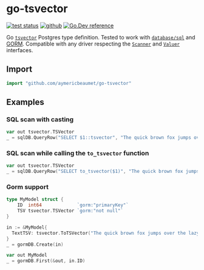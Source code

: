 # go-tsvector

[![test status](https://img.shields.io/github/workflow/status/aymericbeaumet/go-tsvector/Continuous%20Integration?style=flat-square&logo=github)](https://github.com/aymericbeaumet/go-tsvector/actions)
[![github](https://img.shields.io/github/issues/aymericbeaumet/go-tsvector?style=flat-square&logo=github)](https://github.com/aymericbeaumet/go-tsvector/issues)
[![Go.Dev reference](https://img.shields.io/badge/go.dev-reference-blue?style=flat-square&logo=go&logoColor=white)](https://pkg.go.dev/github.com/aymericbeaumet/go-tsvector)

Go
[`tsvector`](https://www.postgresql.org/docs/current/datatype-textsearch.html#DATATYPE-TSVECTOR)
Postgres type definition. Tested to work with
[`database/sql`](https://golang.org/pkg/database/sql/) and
[GORM](https://gorm.io/). Compatible with any driver respecting the
[`Scanner`](https://golang.org/pkg/database/sql/#Scanner) and
[`Valuer`](https://golang.org/pkg/database/sql/driver/#Valuer) interfaces.

## Import

```go
import "github.com/aymericbeaumet/go-tsvector"
```

## Examples

### SQL scan with casting

```go
var out tsvector.TSVector
_ = sqlDB.QueryRow("SELECT $1::tsvector", "The quick brown fox jumps over the lazy dog").Scan(&out)
```

### SQL scan while calling the `to_tsvector` function

```go
var out tsvector.TSVector
_ = sqlDB.QueryRow("SELECT to_tsvector($1)", "The quick brown fox jumps over the lazy dog").Scan(&out)
```

### Gorm support

```go
type MyModel struct {
	ID  int64             `gorm:"primaryKey"`
	TSV tsvector.TSVector `gorm:"not null"`
}

in := &MyModel{
  TextTSV: tsvector.ToTSVector("The quick brown fox jumps over the lazy dog"),
}
_ = gormDB.Create(in)

var out MyModel
_ = gormDB.First(&out, in.ID)
```
